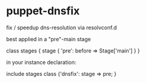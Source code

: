 puppet-dnsfix
=============

fix / speedup dns-resolution via resolvconf.d

best applied in a "pre"-main stage

class stages {
  stage { 'pre': before => Stage['main'] }
}


in your instance declaration:

include stages
class {'dnsfix': stage => pre; }
